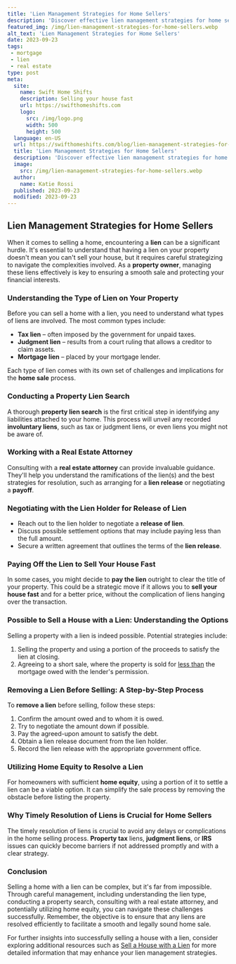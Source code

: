 ```yaml
---
title: 'Lien Management Strategies for Home Sellers'
description: 'Discover effective lien management strategies for home sellers. Learn how to navigate potential obstacles and protect your interests. Curious? Find out more.'
featured_img: /img/lien-management-strategies-for-home-sellers.webp
alt_text: 'Lien Management Strategies for Home Sellers'
date: 2023-09-23
tags:
 - mortgage
 - lien
 - real estate
type: post
meta:
  site:
    name: Swift Home Shifts
    description: Selling your house fast
    url: https://swifthomeshifts.com
    logo:
      src: /img/logo.png
      width: 500
      height: 500
  language: en-US
  url: https://swifthomeshifts.com/blog/lien-management-strategies-for-home-sellers
  title: 'Lien Management Strategies for Home Sellers'
  description: 'Discover effective lien management strategies for home sellers. Learn how to navigate potential obstacles and protect your interests. Curious? Find out more.'
  image:
    src: /img/lien-management-strategies-for-home-sellers.webp
  author:
    name: Katie Rossi
  published: 2023-09-23
  modified: 2023-09-23
---
```



## Lien Management Strategies for Home Sellers

When it comes to selling a home, encountering a **lien** can be a significant hurdle. It's essential to understand that having a lien on your property doesn't mean you can't sell your house, but it requires careful strategizing to navigate the complexities involved. As a **property owner**, managing these liens effectively is key to ensuring a smooth sale and protecting your financial interests.

### Understanding the Type of Lien on Your Property

Before you can sell a home with a lien, you need to understand what types of liens are involved. The most common types include:
  - **Tax lien** – often imposed by the government for unpaid taxes.
  - **Judgment lien** – results from a court ruling that allows a creditor to claim assets.
  - **Mortgage lien** – placed by your mortgage lender.
  
Each type of lien comes with its own set of challenges and implications for the **home sale** process.

### Conducting a Property Lien Search

A thorough **property lien search** is the first critical step in identifying any liabilities attached to your home. This process will unveil any recorded **involuntary liens**, such as tax or judgment liens, or even liens you might not be aware of.

### Working with a Real Estate Attorney

Consulting with a **real estate attorney** can provide invaluable guidance. They'll help you understand the ramifications of the lien(s) and the best strategies for resolution, such as arranging for a **lien release** or negotiating a **payoff**.

### Negotiating with the Lien Holder for Release of Lien
  - Reach out to the lien holder to negotiate a **release of lien**.
  - Discuss possible settlement options that may include paying less than the full amount.
  - Secure a written agreement that outlines the terms of the **lien release**.

### Paying Off the Lien to Sell Your House Fast

In some cases, you might decide to **pay the lien** outright to clear the title of your property. This could be a strategic move if it allows you to **sell your house fast** and for a better price, without the complication of liens hanging over the transaction.

### Possible to Sell a House with a Lien: Understanding the Options

Selling a property with a lien is indeed possible. Potential strategies include:

1. Selling the property and using a portion of the proceeds to satisfy the lien at closing.
2. Agreeing to a short sale, where the property is sold for [less   than](https://swifthomeshifts.com/blog/pros-and-cons-of-selling-a-home-as-is-with-a-lien) the mortgage owed with the lender's permission.

### Removing a Lien Before Selling: A Step-by-Step Process

To **remove a lien** before selling, follow these steps:

1. Confirm the amount owed and to whom it is owed.
2. Try to negotiate the amount down if possible.
3. Pay the agreed-upon amount to satisfy the debt.
4. Obtain a lien release document from the lien holder.
5. Record the lien release with the appropriate government office.

### Utilizing Home Equity to Resolve a Lien

For homeowners with sufficient **home equity**, using a portion of it to settle a lien can be a viable option. It can simplify the sale process by removing the obstacle before listing the property.

### Why Timely Resolution of Liens is Crucial for Home Sellers

The timely resolution of liens is crucial to avoid any delays or complications in the home selling process. **Property tax** liens, **judgment liens**, or **IRS** issues can quickly become barriers if not addressed promptly and with a clear strategy.

### Conclusion

Selling a home with a lien can be complex, but it's far from impossible. Through careful management, including understanding the lien type, conducting a property search, consulting with a real estate attorney, and potentially utilizing home equity, you can navigate these challenges successfully. Remember, the objective is to ensure that any liens are resolved efficiently to facilitate a smooth and legally sound home sale.

For further insights into successfully selling a house with a lien, consider exploring additional resources such as [Sell a House with a Lien](https://www.wearehomebuyers.com/blog/sell-a-house-with-a-lieu/) for more detailed information that may enhance your lien management strategies.